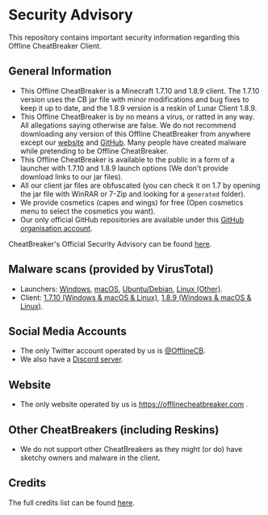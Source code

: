 # Security Advisory
This repository contains important security information regarding this Offline CheatBreaker Client.

## General Information
* This Offline CheatBreaker is a Minecraft 1.7.10 and 1.8.9 client. The 1.7.10 version uses the CB jar file with minor modifications and bug fixes to keep it up to date, and the 1.8.9 version is a reskin of Lunar Client 1.8.9.
* This Offline CheatBreaker is by no means a virus, or ratted in any way. All allegations saying otherwise are false. We do not recommend downloading any version of this Offline CheatBreaker from anywhere except our [website](https://offlinecheatbreaker.com) and [GitHub](https://github.com/Offline-Cheatbreaker/Client). Many people have created malware while pretending to be Offline CheatBreaker.
* This Offline CheatBreaker is available to the public in a form of a launcher with 1.7.10 and 1.8.9 launch options (We don't provide download links to our jar files).
* All our client jar files are obfuscated (you can check it on 1.7 by opening the jar file with WinRAR or 7-Zip and looking for a `generated` folder).
* We provide cosmetics (capes and wings) for free (Open cosmetics menu to select the cosmetics you want).
* Our only official GitHub repositories are available under this [GitHub organisation account](https://github.com/Offline-Cheatbreaker).

CheatBreaker's Official Security Advisory can be found [here](https://github.com/CheatBreaker/Security-Advisory).

## Malware scans (provided by VirusTotal)
* Launchers:
[Windows](https://www.virustotal.com/gui/file/3829040dd04dba5307ea8830e36589203fac87acde885967720fc425871c3022),
[macOS](https://www.virustotal.com/gui/file/e7c19786ad132891acdee621825caf3e6385c9ba015037cf333ad1a47aeaaa45),
[Ubuntu/Debian](https://www.virustotal.com/gui/file/779baf848ac6919e0dcb64fac854b9f0697426806af9d52c019f2a2e7b80e72b),
[Linux (Other)](https://www.virustotal.com/gui/file/f94e8b99439fb35f132f7598cdf1c0c9221cad3234be6fbfd1ac805c765c394c).
* Client:
[1.7.10 (Windows & macOS & Linux)](https://www.virustotal.com/gui/file/f3413ff94df68d073e348511aa6743605a01e6a169a62196130f5fa5ac2c5229),
[1.8.9 (Windows & macOS & Linux)](https://www.virustotal.com/gui/file/38011dd989fec63c2def0608b868bd1d261365a2ce4c7a3acd220659d28a9338).

## Social Media Accounts
* The only Twitter account operated by us is [@OfflineCB](https://twitter.com/OfflineCB).
* We also have a [Discord server](https://discord.offlinecheatbreaker.com).

## Website
* The only website operated by us is https://offlinecheatbreaker.com .

## Other CheatBreakers (including Reskins)
* We do not support other CheatBreakers as they might (or do) have sketchy owners and malware in the client.

## Credits
The full credits list can be found [here](https://github.com/Offline-CheatBreaker/Client/blob/master/Credits.md).
